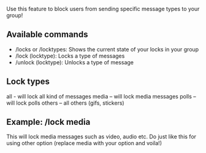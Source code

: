 Use this feature to block users from sending specific message types to your group!

## Available commands
- /locks or /locktypes: Shows the current state of your locks in your group
- /lock (locktype): Locks a type of messages
- /unlock (locktype): Unlocks a type of message

## Lock types
all - will lock all kind of messages
media – will lock media messages
polls – will lock polls
others – all others (gifs, stickers)

## Example: /lock media
This will lock media messages such as video, audio etc.
Do just like this for using other option (replace media with your option and voila!)
